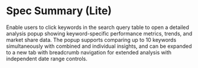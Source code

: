 # Spec Summary (Lite)

Enable users to click keywords in the search query table to open a detailed analysis popup showing keyword-specific performance metrics, trends, and market share data. The popup supports comparing up to 10 keywords simultaneously with combined and individual insights, and can be expanded to a new tab with breadcrumb navigation for extended analysis with independent date range controls.